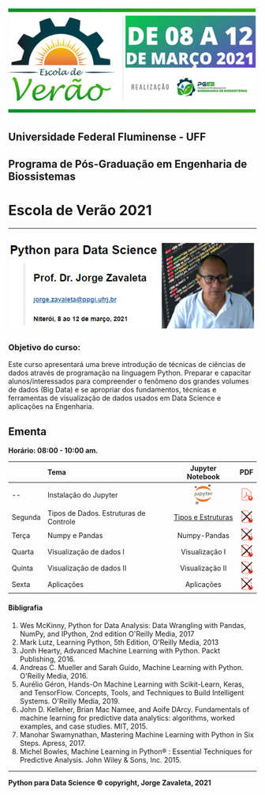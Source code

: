 ![](imagens/verao_uff.png)
## Universidade Federal Fluminense - UFF
## Programa de Pós-Graduação em Engenharia de Biossistemas
# Escola de Verão 2021
---
![jorge](imagens/uff-jorge.png)
---
### Objetivo do curso:
Este curso apresentará uma breve introdução de técnicas de ciências de dados através de programação na linguagem Python. Preparar e capacitar alunos/interessados para compreender o fenômeno dos grandes volumes de dados (Big Data) e se apropriar dos fundamentos, técnicas e ferramentas de visualização de dados usados em Data Science e aplicações na Engenharia.

## Ementa
**Horário: 08:00 - 10:00 am.**

|        |   Tema                   | Jupyter Notebook | PDF       |
|:-------|:-------------------------|:-----------------:|:---------:|
| --     | Instalação do Jupyter    |  [<img src="imagens/jupyter1.png" alt="pdf" width="40"/>]('https://github.com/zavaleta/Python_DS_UFF_2021')                 |  [<img src="imagens/pdf1.png" alt="pdf" width="25"/>](pdf/verao_uff_2021.pdf)      |
|Segunda | Tipos de Dados. Estruturas de Controle   | [Tipos e Estruturas](PDS_UFF_2021_01.ipynb)               |  [<img src="imagens/pdf2.png" alt="pdf" width="25"/>](pdf/)      |
|Terça   | Numpy  e Pandas            |   Numpy-Pandas    | [<img src="imagens/pdf2.png" alt="pdf" width="25"/>](pdf/)        |
|Quarta  | Visualização de dados  I   |     Visualização I             | [<img src="imagens/pdf2.png" alt="pdf" width="25"/>](pdf/)        |
|Quinta  | Visualização de dados II   |    Visualização II             | [<img src="imagens/pdf2.png" alt="pdf" width="25"/>](pdf/)        |
|Sexta   | Aplicações        |      Aplicações          | [<img src="imagens/pdf2.png" alt="pdf" width="25"/>](pdf/)        |

#### Bibligrafia

1. Wes McKinny, Python for Data Analysis: Data Wrangling with Pandas, NumPy, and IPython, 2nd edition O'Reilly Media, 2017
2. Mark Lutz, Learning Python, 5th Edition, O'Reilly Media, 2013
3. Jonh Hearty, Advanced Machine Learning with Python. Packt Publishing, 2016.
4. Andreas C. Mueller and Sarah Guido, Machine Learning with Python. O'Reilly Media, 2016.
5. Aurélio Géron, Hands-On Machine Learning with Scikit-Learn, Keras, and TensorFlow. Concepts, Tools, and Techniques to Build Intelligent Systems. O'Reilly Media, 2019.
6. John D. Kelleher, Brian Mac Namee, and Aoife DArcy. Fundamentals of machine learning for predictive data analytics: algorithms, worked examples, and case studies. MIT, 2015.
7. Manohar Swamynathan, Mastering Machine Learning with Python in Six Steps. Apress, 2017.
8. Michel Bowles, Machine Learning in Python® : Essential Techniques for Predictive Analysis. John Wiley & Sons, Inc. 2015.

---
**Python para Data Science &copy; copyright, Jorge Zavaleta, 2021**
